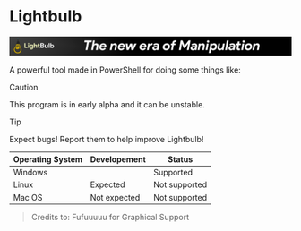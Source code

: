 # Lightbulb
<img src=".github/Lightbulb_banner.png" alt="">
<!-- This content will not appear in the rendered Markdown -->

A powerful tool made in PowerShell for doing some things like:
<!-- | Operating System  | Developement | Status        |
|-------------------|--------------|---------------|
| Windows           |      | Supported |
| Linux             | Expected     | Not supported |
| Mac OS            | Not expected | Not supported |-->

> [!CAUTION]
> This program is in early alpha and it can be unstable.

> [!TIP]  
> Expect bugs! Report them to help improve Lightbulb!

| Operating System  | Developement | Status        |
|-------------------|--------------|---------------|
| Windows           |      | Supported |
| Linux             | Expected     | Not supported |
| Mac OS            | Not expected | Not supported |

> Credits to:
> Fufuuuuu for Graphical Support
